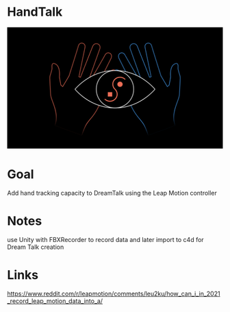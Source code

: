 # HandTalk
![](HandTalk.png)

# Goal
Add hand tracking capacity to DreamTalk using the Leap Motion controller

# Notes
use Unity with FBXRecorder to record data and later import to c4d for Dream Talk creation

# Links
https://www.reddit.com/r/leapmotion/comments/leu2ku/how_can_i_in_2021_record_leap_motion_data_into_a/
